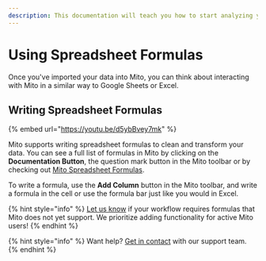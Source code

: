 ```yaml
---
description: This documentation will teach you how to start analyzing your data.
---
```


# Using Spreadsheet Formulas

Once you've imported your data into Mito, you can think about interacting with Mito in a similar way to Google Sheets or Excel.&#x20;

## Writing Spreadsheet Formulas&#x20;

{% embed url="https://youtu.be/d5ybBvey7mk" %}



Mito supports writing spreadsheet formulas to clean and transform your data. You can see a full list of formulas in Mito by clicking on the **Documentation Button**, the question mark button in the Mito toolbar or by checking out [Mito Spreadsheet Formulas](mito-spreadsheet-formulas.md).&#x20;

To write a formula, use the **Add Column** button in the Mito toolbar, and write a formula in the cell or use the formula bar just like you would in Excel.&#x20;

{% hint style="info" %}
[Let us know](mailto:aarondr77@gmail.com?subject=Missing%20Functionality) if your workflow requires formulas that  Mito does not yet support. We prioritize adding functionality for active Mito users!
{% endhint %}

{% hint style="info" %}
Want help? [Get in contact](https://discord.com/invite/XdJSZyejJU) with our support team.&#x20;
{% endhint %}
